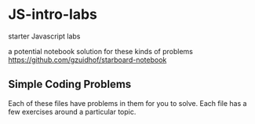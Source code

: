 # JS-intro-labs
starter Javascript labs

a potential notebook solution for these kinds of problems
https://github.com/gzuidhof/starboard-notebook

## Simple Coding Problems

Each of these files have problems in them for you to solve.
Each file has a few exercises around a particular topic.

